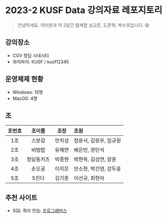 # 2023-2 KUSF Data 강의자료 레포지토리

> 안녕하세요. 여러분과 약 2달간 함께할 심교훈, 도준혁, 박수호입니다. 😄 

## 강의장소

- CGV 청담 시네시티
- 와이파이: KUSF / kusf12345

## 운영체제 현황

- Windows: 15명
- MacOS: 4명

## 조

|조번호|조이름|조장|조원|
|:---:|:---:|:---:|:---|
|1조|스분감|안치성|정윤서, 김원우, 임규원|
|2조|비빔밥|유혜연|배은빈, 권민석|
|3조|청담동키즈|박종현|박현옥, 김성연, 장훈|
|4조|손오공|이지은|안소현, 박건영, 강두웅|
|5조|5진다|김기훈|이선규, 최현아|

## 추천 사이트

- SQL 쿼리 연습: [프로그래머스](https://school.programmers.co.kr/learn/challenges?order=acceptance_desc&page=1&languages=mysql)
